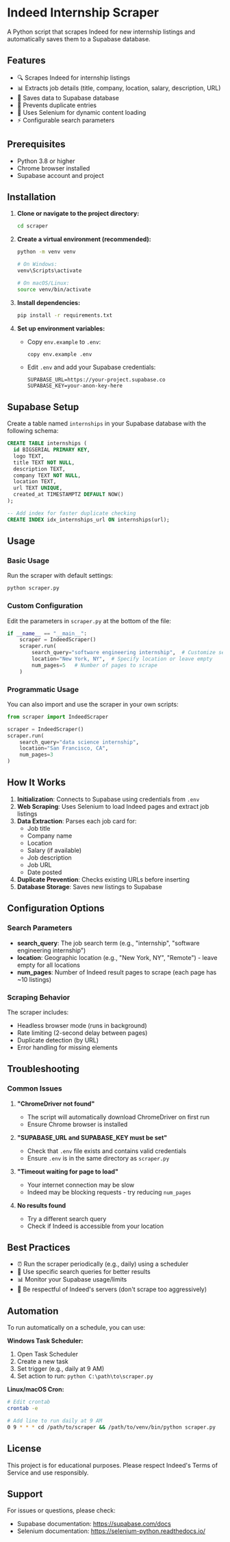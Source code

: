 # Indeed Internship Scraper

A Python script that scrapes Indeed for new internship listings and automatically saves them to a Supabase database.

## Features

- 🔍 Scrapes Indeed for internship listings
- 📊 Extracts job details (title, company, location, salary, description, URL)
- 💾 Saves data to Supabase database
- 🚫 Prevents duplicate entries
- 🤖 Uses Selenium for dynamic content loading
- ⚡ Configurable search parameters

## Prerequisites

- Python 3.8 or higher
- Chrome browser installed
- Supabase account and project

## Installation

1. **Clone or navigate to the project directory:**

   ```bash
   cd scraper
   ```

2. **Create a virtual environment (recommended):**

   ```bash
   python -m venv venv

   # On Windows:
   venv\Scripts\activate

   # On macOS/Linux:
   source venv/bin/activate
   ```

3. **Install dependencies:**

   ```bash
   pip install -r requirements.txt
   ```

4. **Set up environment variables:**
   - Copy `env.example` to `.env`:
     ```bash
     copy env.example .env
     ```
   - Edit `.env` and add your Supabase credentials:
     ```
     SUPABASE_URL=https://your-project.supabase.co
     SUPABASE_KEY=your-anon-key-here
     ```

## Supabase Setup

Create a table named `internships` in your Supabase database with the following schema:

```sql
CREATE TABLE internships (
  id BIGSERIAL PRIMARY KEY,
  logo TEXT,
  title TEXT NOT NULL,
  description TEXT,
  company TEXT NOT NULL,
  location TEXT,
  url TEXT UNIQUE,
  created_at TIMESTAMPTZ DEFAULT NOW()
);

-- Add index for faster duplicate checking
CREATE INDEX idx_internships_url ON internships(url);
```

## Usage

### Basic Usage

Run the scraper with default settings:

```bash
python scraper.py
```

### Custom Configuration

Edit the parameters in `scraper.py` at the bottom of the file:

```python
if __name__ == "__main__":
    scraper = IndeedScraper()
    scraper.run(
        search_query="software engineering internship",  # Customize search
        location="New York, NY",  # Specify location or leave empty
        num_pages=5   # Number of pages to scrape
    )
```

### Programmatic Usage

You can also import and use the scraper in your own scripts:

```python
from scraper import IndeedScraper

scraper = IndeedScraper()
scraper.run(
    search_query="data science internship",
    location="San Francisco, CA",
    num_pages=3
)
```

## How It Works

1. **Initialization**: Connects to Supabase using credentials from `.env`
2. **Web Scraping**: Uses Selenium to load Indeed pages and extract job listings
3. **Data Extraction**: Parses each job card for:
   - Job title
   - Company name
   - Location
   - Salary (if available)
   - Job description
   - Job URL
   - Date posted
4. **Duplicate Prevention**: Checks existing URLs before inserting
5. **Database Storage**: Saves new listings to Supabase

## Configuration Options

### Search Parameters

- **search_query**: The job search term (e.g., "internship", "software engineering internship")
- **location**: Geographic location (e.g., "New York, NY", "Remote") - leave empty for all locations
- **num_pages**: Number of Indeed result pages to scrape (each page has ~10 listings)

### Scraping Behavior

The scraper includes:

- Headless browser mode (runs in background)
- Rate limiting (2-second delay between pages)
- Duplicate detection (by URL)
- Error handling for missing elements

## Troubleshooting

### Common Issues

1. **"ChromeDriver not found"**

   - The script will automatically download ChromeDriver on first run
   - Ensure Chrome browser is installed

2. **"SUPABASE_URL and SUPABASE_KEY must be set"**

   - Check that `.env` file exists and contains valid credentials
   - Ensure `.env` is in the same directory as `scraper.py`

3. **"Timeout waiting for page to load"**

   - Your internet connection may be slow
   - Indeed may be blocking requests - try reducing `num_pages`

4. **No results found**
   - Try a different search query
   - Check if Indeed is accessible from your location

## Best Practices

- ⏰ Run the scraper periodically (e.g., daily) using a scheduler
- 🎯 Use specific search queries for better results
- 📊 Monitor your Supabase usage/limits
- 🤝 Be respectful of Indeed's servers (don't scrape too aggressively)

## Automation

To run automatically on a schedule, you can use:

**Windows Task Scheduler:**

1. Open Task Scheduler
2. Create a new task
3. Set trigger (e.g., daily at 9 AM)
4. Set action to run: `python C:\path\to\scraper.py`

**Linux/macOS Cron:**

```bash
# Edit crontab
crontab -e

# Add line to run daily at 9 AM
0 9 * * * cd /path/to/scraper && /path/to/venv/bin/python scraper.py
```

## License

This project is for educational purposes. Please respect Indeed's Terms of Service and use responsibly.

## Support

For issues or questions, please check:

- Supabase documentation: https://supabase.com/docs
- Selenium documentation: https://selenium-python.readthedocs.io/
